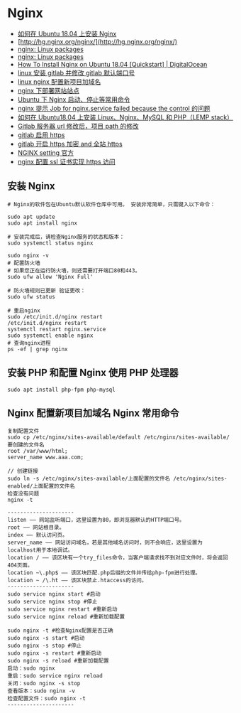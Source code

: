 # Nginx

- [如何在 Ubuntu 18.04 上安装 Nginx](https://www.linuxidc.com/Linux/2018-05/152257.htm)
- [http://hg.nginx.org/nginx/](http://hg.nginx.org/nginx/)
- [nginx: Linux packages](http://nginx.org/en/linux_packages.html)
- [nginx: Linux packages](http://nginx.org/en/linux_packages.html#sourcepackages)
- [How To Install Nginx on Ubuntu 18.04 [Quickstart] | DigitalOcean](https://www.digitalocean.com/community/tutorials/how-to-install-nginx-on-ubuntu-18-04-quickstart)
- [linux 安装 gitlab 并修改 gitlab 默认端口号](https://blog.csdn.net/wangyy130/article/details/85633303)
- [linux nginx 配置新项目加域名](https://www.cnblogs.com/wesky/p/6419901.html)
- [nginx 下部署网站站点](https://blog.csdn.net/github_39088222/article/details/82020835)
- [Ubuntu 下 Nginx 启动、停止等常用命令](https://www.cnblogs.com/fireicesion/p/8457898.html)
- [nginx 提示 Job for nginx.service failed because the control 的问题](https://www.cnblogs.com/skura23/p/7086447.html)
- [如何在 Ubuntu18.04 上安装 Linux、Nginx、MySQL 和 PHP（LEMP stack）](https://blog.csdn.net/wudics/article/details/84073350)
- [Gitlab 服务器 url 修改后，项目 path 的修改](https://blog.csdn.net/u013377887/article/details/73717729)
- [gitlab 启用 https](https://www.cnblogs.com/xieshuang/p/8488458.html)
- [gitlab 开启 https 加密 and 全站 https](https://blog.51cto.com/53cto/1775865)
- [NGINX setting 官方](https://docs.gitlab.com/omnibus/settings/nginx.html#manually-configuring-https)
- [nginx 配置 ssl 证书实现 https 访问](https://www.cnblogs.com/tianhei/p/7726505.html)

## 安装 Nginx

```shell
# Nginx的软件包在Ubuntu默认软件仓库中可用。 安装非常简单，只需键入以下命令：

sudo apt update
sudo apt install nginx

# 安装完成后，请检查Nginx服务的状态和版本：
sudo systemctl status nginx

sudo nginx -v
# 配置防火墙
# 如果您正在运行防火墙，则还需要打开端口80和443。
sudo ufw allow 'Nginx Full'

# 防火墙规则已更新 验证更改：
sudo ufw status

# 重启nginx
sudo /etc/init.d/nginx restart
/etc/init.d/nginx restart
systemctl restart nginx.service
sudo systemctl enable nginx
# 查询nginx进程
ps -ef | grep nginx
```

## 安装 PHP 和配置 Nginx 使用 PHP 处理器

```shell
sudo apt install php-fpm php-mysql
```

## Nginx 配置新项目加域名 Nginx 常用命令

```shell
复制配置文件
sudo cp /etc/nginx/sites-available/default /etc/nginx/sites-available/要创建的文件名
root /var/www/html;
server_name www.aaa.com;

// 创建链接
sudo ln -s /etc/nginx/sites-available/上面配置的文件名 /etc/nginx/sites-enabled/上面配置的文件名
检查没有问题
nginx -t

---------------------
listen —— 网站监听端口，这里设置为80，即浏览器默认的HTTP端口号。
root —— 网站根目录。
index —— 默认访问页。
server_name —— 网站访问域名，若是其他域名访问时，则不会响应，这里设置为localhost用于本地调试。
location / —— 该区块有一个try_files命令，当客户端请求找不到对应文件时，将会返回404页面。
location ~\.php$ —— 该区块匹配.php后缀的文件并传给php-fpm进行处理。
location ~ /\.ht —— 该区块禁止.htaccess的访问。
---------------------
sudo service nginx start #启动
sudo service nginx stop #停止
sudo service nginx restart #重新启动
sudo service nginx reload #重新加载配置

sudo nginx -t #检查Nginx配置是否正确
sudo nginx -s start #启动
sudo nginx -s stop #停止
sudo nginx -s restart #重新启动
sudo nginx -s reload #重新加载配置
启动：sudo nginx
重启：sudo service nginx reload
关闭：sudo nginx -s stop
查看版本：sudo nginx -v
检查配置文件：sudo nginx -t
---------------------

```
